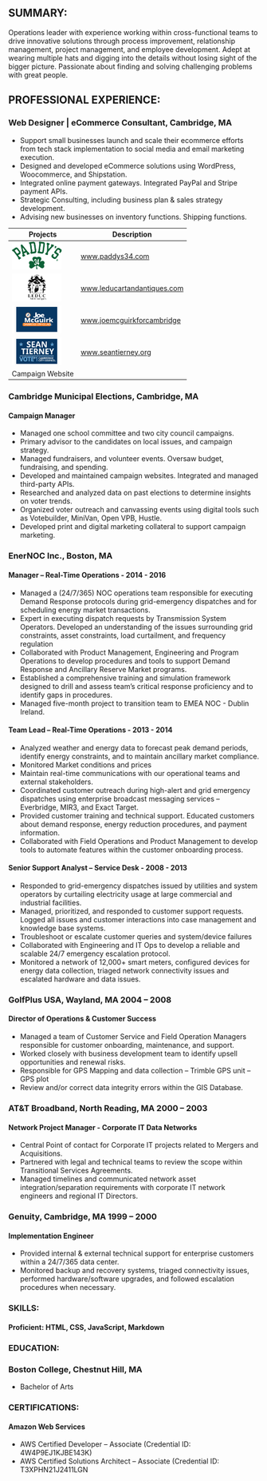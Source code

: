 ## SUMMARY:
Operations leader with experience working within cross-functional teams to drive innovative solutions through process improvement, relationship management, project management, and employee development. Adept at wearing multiple hats and digging into the details without losing sight of the bigger picture. Passionate about finding and solving challenging problems with great people.


## PROFESSIONAL EXPERIENCE:
### Web Designer | eCommerce Consultant, Cambridge, MA
- Support small businesses launch and scale their ecommerce efforts from tech stack implementation to social media and email marketing execution.
- Designed and developed eCommerce solutions using WordPress, Woocommerce, and Shipstation.
- Integrated online payment gateways. Integrated PayPal and Stripe payment APIs.
- Strategic Consulting, including business plan & sales strategy development.
- Advising new businesses on inventory functions. Shipping functions.



| Projects | Description |
| ----------- | ----------- |
| <img src="images/paddys-logo-3.svg" alt="Paddy's Logo" style="width:100px;"> | www.paddys34.com | eCommerce Website |
| <img src="images/leduc-art-antiques-logo-3.svg" alt="Leduc Art & Antiques Logo" style="width:100px;"> | www.leducartandantiques.com | Antique Store |
| <img src="images/Joe-McGuirk-Cambridge.svg" alt="Joe McGuirk Logo" style="width:100px;"> | www.joemcguirkforcambridge | Campaign Website |
| <img src="images/Sean-Tierney-Cambridge.svg" alt="Sean Tierney Logo" style="width:100px;"> |www.seantierney.org |
Campaign Website |


### Cambridge Municipal Elections, Cambridge, MA
#### Campaign Manager
- Managed one school committee and two city council campaigns.
- Primary advisor to the candidates on local issues, and campaign strategy.
- Managed fundraisers, and volunteer events. Oversaw budget, fundraising, and spending. 
- Developed and maintained campaign websites. Integrated and managed third-party APIs. 
- Researched and analyzed data on past elections to determine insights on voter trends.
- Organized voter outreach and canvassing events using digital tools such as Votebuilder, MiniVan, Open VPB, Hustle.
- Developed print and digital marketing collateral to support campaign marketing.


### EnerNOC Inc., Boston, MA
#### Manager – Real-Time Operations - 2014 - 2016
- Managed a (24/7/365) NOC operations team responsible for executing Demand Response protocols during grid-emergency dispatches and for scheduling energy market transactions.
- Expert in executing dispatch requests by Transmission System Operators. Developed an understanding of the issues surrounding grid constraints, asset constraints, load curtailment, and frequency regulation 
- Collaborated with Product Management, Engineering and Program Operations to develop procedures and tools to support Demand Response and Ancillary Reserve Market programs.
- Established a comprehensive training and simulation framework designed to drill and assess team’s critical response proficiency and to identify gaps in procedures. 
- Managed five-month project to transition team to EMEA NOC - Dublin Ireland.

#### Team Lead – Real-Time Operations - 2013 - 2014
- Analyzed weather and energy data to forecast peak demand periods, identify energy constraints, and to maintain ancillary market compliance.
- Monitored Market conditions and prices
- Maintain real-time communications with our operational teams and external stakeholders.
- Coordinated customer outreach during high-alert and grid emergency dispatches using enterprise broadcast messaging services – Everbridge, MIR3, and Exact Target.
- Provided customer training and technical support. Educated customers about demand response, energy reduction procedures, and payment information.
- Collaborated with Field Operations and Product Management to develop tools to automate features within the customer onboarding process.

#### Senior Support Analyst – Service Desk - 2008 - 2013
- Responded to grid-emergency dispatches issued by utilities and system operators by curtailing electricity usage at large commercial and industrial facilities.
- Managed, prioritized, and responded to customer support requests. Logged all issues and customer interactions into case management and knowledge base systems.
- Troubleshoot or escalate customer queries and system/device failures
- Collaborated with Engineering and IT Ops to develop a reliable and scalable 24/7 emergency escalation protocol.
- Monitored a network of 12,000+ smart meters, configured devices for energy data collection, triaged network connectivity issues and escalated hardware and data issues.

### GolfPlus USA, Wayland, MA	2004 – 2008
#### Director of Operations & Customer Success
- Managed a team of Customer Service and Field Operation Managers responsible for customer onboarding, maintenance, and support.
- Worked closely with business development team to identify upsell opportunities and renewal risks. 
- Responsible for GPS Mapping and data collection – Trimble GPS unit – GPS plot
- Review and/or correct data integrity errors within the GIS Database.

### AT&T Broadband, North Reading, MA	2000 – 2003
#### Network Project Manager - Corporate IT Data Networks
- Central Point of contact for Corporate IT projects related to Mergers and Acquisitions.
- Partnered with legal and technical teams to review the scope within Transitional Services Agreements.
- Managed timelines and communicated network asset integration/separation requirements with corporate IT network engineers and regional IT Directors.

### Genuity, Cambridge, MA	 1999 – 2000
#### Implementation Engineer
- Provided internal & external technical support for enterprise customers within a 24/7/365 data center. 
- Monitored backup and recovery systems, triaged connectivity issues, performed hardware/software upgrades, and followed escalation procedures when necessary.

### SKILLS:
#### Proficient: HTML, CSS, JavaScript, Markdown

### EDUCATION:
### Boston College, Chestnut Hill, MA	
- Bachelor of Arts

### CERTIFICATIONS:
#### Amazon Web Services
- AWS Certified Developer – Associate (Credential ID: 4W4P9EJ1KJBE143K)
- AWS Certified Solutions Architect – Associate (Credential ID: T3XPHN21J2411LGN

